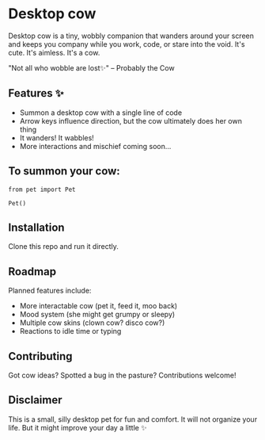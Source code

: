 # Desktop cow
Desktop cow is a tiny, wobbly companion that wanders around your screen and keeps you company while you work, code, or stare into the void. It's cute. It's aimless. It's a cow.

"Not all who wobble are lost✨" – Probably the Cow

## Features ✨
- Summon a desktop cow with a single line of code
- Arrow keys influence direction, but the cow ultimately does her own thing
- It wanders! It wabbles!
- More interactions and mischief coming soon...

## To summon your cow:
```
from pet import Pet

Pet()
```

## Installation
Clone this repo and run it directly.

## Roadmap
Planned features include:
- More interactable cow (pet it, feed it, moo back)
- Mood system (she might get grumpy or sleepy)
- Multiple cow skins (clown cow? disco cow?)
- Reactions to idle time or typing

## Contributing
Got cow ideas? Spotted a bug in the pasture? Contributions welcome!

## Disclaimer
This is a small, silly desktop pet for fun and comfort. It will not organize your life. But it might improve your day a little ✨